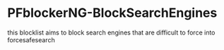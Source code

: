 # PFblockerNG-BlockSearchEngines
this blocklist aims to block search engines that are difficult to force into forcesafesearch
